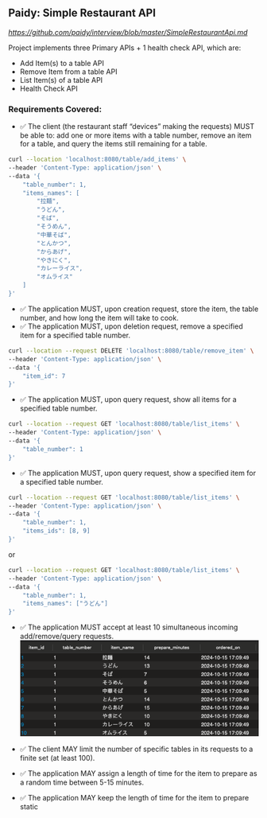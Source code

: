 ## Paidy: Simple Restaurant API
_https://github.com/paidy/interview/blob/master/SimpleRestaurantApi.md_

Project implements three Primary APIs + 1 health check API, which are:
- Add Item(s) to a table API
- Remove Item from a table API
- List Item(s) of a table API
- Health Check API

### Requirements Covered:
- ✅ The client (the restaurant staff “devices” making the requests) MUST be able to: add one or more items with a table number, remove an item for a table, and query the items still remaining for a table.
```bash
curl --location 'localhost:8080/table/add_items' \
--header 'Content-Type: application/json' \
--data '{
    "table_number": 1,
    "items_names": [
        "拉麺",
        "うどん",
        "そば",
        "そうめん",
        "中華そば",
        "とんかつ",
        "からあげ",
        "やきにく",
        "カレーライス",
        "オムライス"
    ]
}'
``` 
- ✅ The application MUST, upon creation request, store the item, the table number, and how long the item will take to cook.
- ✅ The application MUST, upon deletion request, remove a specified item for a specified table number.
```bash
curl --location --request DELETE 'localhost:8080/table/remove_item' \
--header 'Content-Type: application/json' \
--data '{
    "item_id": 7
}'
```
- ✅ The application MUST, upon query request, show all items for a specified table number.
```bash
curl --location --request GET 'localhost:8080/table/list_items' \
--header 'Content-Type: application/json' \
--data '{
    "table_number": 1
}'
```
- ✅ The application MUST, upon query request, show a specified item for a specified table number.
```bash
curl --location --request GET 'localhost:8080/table/list_items' \
--header 'Content-Type: application/json' \
--data '{
    "table_number": 1,
    "items_ids": [8, 9]
}'
```
or
```bash
curl --location --request GET 'localhost:8080/table/list_items' \
--header 'Content-Type: application/json' \
--data '{
    "table_number": 1,
    "items_names": ["うどん"]
}'
```
- ✅ The application MUST accept at least 10 simultaneous incoming add/remove/query requests.
![Alt text](docs/handling_10_concurrent_requests.png)

- ✅ The client MAY limit the number of specific tables in its requests to a finite set (at least 100).
- ✅ The application MAY assign a length of time for the item to prepare as a random time between 5-15 minutes.
- ✅ The application MAY keep the length of time for the item to prepare static